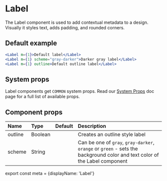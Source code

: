 # Label

The Label component is used to add contextual metadata to a design. Visually it styles text, adds padding, and rounded corners.

## Default example

```.jsx
<Label m={1}>Default label</Label>
<Label m={1} scheme="gray-darker">Darker gray label</Label>
<Label m={1} outline>Default outline label</Label>
```

## System props

Label components get `COMMON` system props. Read our [System Props](/components/docs/system-props) doc page for a full list of available props.

## Component props

| Name | Type | Default | Description |
| :- | :- | :-: | :- |
| outline | Boolean | | Creates an outline style label |
| scheme | String | | Can be one of `gray`, `gray-darker`, `orange` or `green` - sets the background color and text color of the Label component

export const meta = {displayName: 'Label'}
